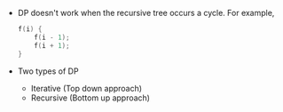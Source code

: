 - DP doesn't work when the recursive tree occurs a cycle. For example, 
    ```cpp
    f(i) {
        f(i - 1);
        f(i + 1);
    }
    ```

- Two types of DP
  - Iterative (Top down approach)
  - Recursive (Bottom up approach)



